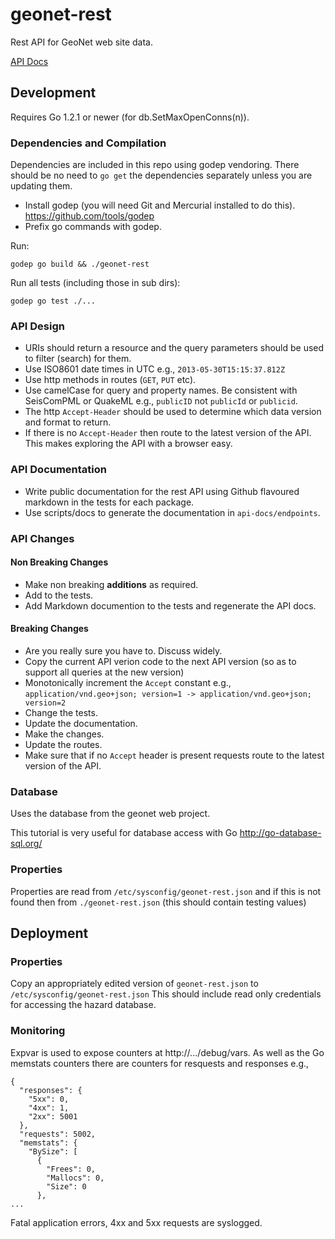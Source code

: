 # geonet-rest

Rest API for GeoNet web site data.

[API Docs](api-docs/README.md)


## Development 

Requires Go 1.2.1 or newer (for db.SetMaxOpenConns(n)).

### Dependencies and Compilation

Dependencies are included in this repo using godep vendoring.  There should be no need to `go get` the dependencies 
separately unless you are updating them.

* Install godep (you will need Git and Mercurial installed to do this). https://github.com/tools/godep
* Prefix go commands with godep.

Run:

```godep go build && ./geonet-rest```

Run all tests (including those in sub dirs):

```godep go test ./...```

### API Design

* URIs should return a resource and the query parameters should be used to filter (search) for them.
* Use ISO8601 date times in UTC e.g., `2013-05-30T15:15:37.812Z`
* Use http methods in routes (`GET`, `PUT` etc).
* Use camelCase for query and property names.  Be consistent with SeisComPML or QuakeML e.g., `publicID` not `publicId` or `publicid`.
* The  http `Accept-Header` should be used to determine which data version and format to return.
* If there is no `Accept-Header` then route to the latest version of the API. This makes exploring the API with a browser easy.

### API Documentation

* Write public documentation for the rest API using Github flavoured markdown in the tests for each package. 
* Use scripts/docs to generate the documentation in `api-docs/endpoints`.

### API Changes

#### Non Breaking Changes

* Make non breaking **additions** as required.
* Add to the tests.
* Add Markdown documention to the tests and regenerate the API docs.

#### Breaking Changes

* Are you really sure you have to.  Discuss widely.
* Copy the current API verion code to the next API version (so as to support all queries at the new version)
* Monotonically increment the `Accept` constant e.g., `application/vnd.geo+json; version=1 -> application/vnd.geo+json; version=2`
* Change the tests.  
* Update the documentation.  
* Make the changes.  
* Update the routes.  
* Make sure that if no `Accept` header is present requests route to the latest version of the API.


### Database

Uses the database from the geonet web project.

This tutorial is very useful for database access with Go http://go-database-sql.org/

### Properties

Properties are read from `/etc/sysconfig/geonet-rest.json` and if this is not found then from `./geonet-rest.json` (this should contain testing values)

## Deployment

### Properties 

Copy an appropriately edited version of `geonet-rest.json` to `/etc/sysconfig/geonet-rest.json`  This should include read only credentials for accessing the hazard database.

### Monitoring

Expvar is used to expose counters at http://.../debug/vars.  As well as the Go memstats counters there are counters for resquests and responses e.g.,

```
{
  "responses": {
    "5xx": 0,
    "4xx": 1,
    "2xx": 5001
  },
  "requests": 5002,
  "memstats": {
    "BySize": [
      {
        "Frees": 0,
        "Mallocs": 0,
        "Size": 0
      },
...
```

Fatal application errors, 4xx and 5xx requests are syslogged.
